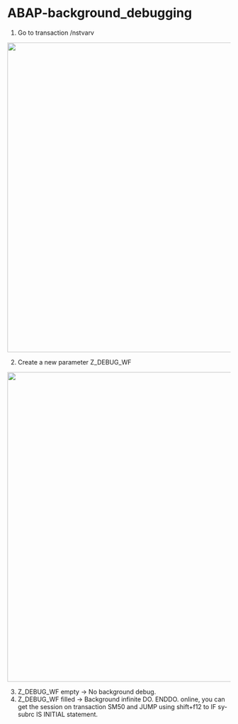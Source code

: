# ABAP-background_debugging
1) Go to transaction /nstvarv

<div align="center">
<img src="https://user-images.githubusercontent.com/27222015/200888104-8be2aae1-fd2b-4b47-b406-e0629186b96c.png" width="700px" />
</div>

2) Create a new parameter Z_DEBUG_WF

<div align="center">
<img src="https://user-images.githubusercontent.com/27222015/200887564-d1a9e7dc-0538-4e75-bb26-5d94d6e62cf1.png" width="700px" />
</div>

3) Z_DEBUG_WF empty  -> No background debug. 
4) Z_DEBUG_WF filled -> Background infinite DO. ENDDO. online, you can get the session on transaction SM50 and JUMP using shift+f12 to IF sy-subrc IS INITIAL statement.
